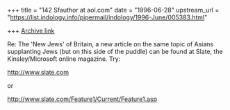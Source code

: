 +++
title = "142 Sfauthor at aol.com"
date = "1996-06-28"
upstream_url = "https://list.indology.info/pipermail/indology/1996-June/005383.html"

+++
[Archive link](https://list.indology.info/pipermail/indology/1996-June/005383.html)

Re: The 'New Jews' of Britain, a new article on the same topic of Asians
supplanting Jews (but on this side of the puddle) can be found at Slate, the
Kinsley/Microsoft online magazine. Try:

http://www.slate.com

or

http://www.slate.com/Feature1/Current/Feature1.asp





